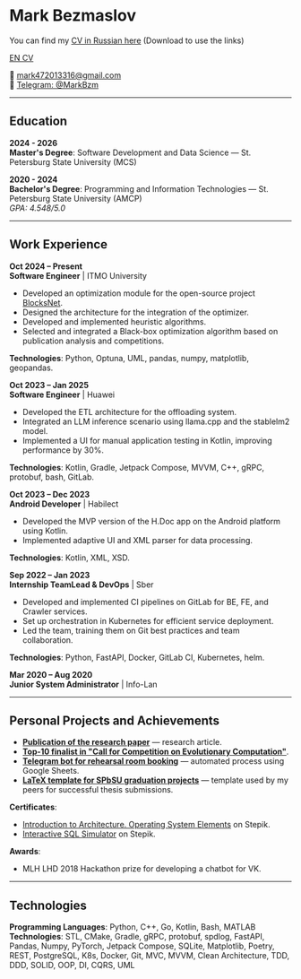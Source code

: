 # Mark Bezmaslov  
You can find my [CV in Russian here](https://github.com/mark47B/mark47B/blob/main/Bezmaslov_CV_RU.pdf) (Download to use the links)

[EN CV](https://github.com/mark47B/mark47B/blob/main/Bezmaslov_CV_EN.pdf)

📧 [mark472013316@gmail.com](mailto:mark472013316@gmail.com)  
💬 [Telegram: @MarkBzm](https://t.me/MarkBzm)  

---

## Education

**2024 - 2026**  
**Master's Degree**: Software Development and Data Science — St. Petersburg State University (MCS)

**2020 - 2024**  
**Bachelor's Degree**: Programming and Information Technologies — St. Petersburg State University (AMCP)  
*GPA: 4.548/5.0*

---

## Work Experience

**Oct 2024 – Present**  
**Software Engineer** | ITMO University  
- Developed an optimization module for the open-source project [BlocksNet](https://github.com/aimclub/blocksnet/pull/124).
- Designed the architecture for the integration of the optimizer.
- Developed and implemented heuristic algorithms.
- Selected and integrated a Black-box optimization algorithm based on publication analysis and competitions.

**Technologies**: Python, Optuna, UML, pandas, numpy, matplotlib, geopandas.

**Oct 2023 – Jan 2025**  
**Software Engineer** | Huawei  
- Developed the ETL architecture for the offloading system.
- Integrated an LLM inference scenario using llama.cpp and the stablelm2 model.
- Implemented a UI for manual application testing in Kotlin, improving performance by 30%.

**Technologies**: Kotlin, Gradle, Jetpack Compose, MVVM, C++, gRPC, protobuf, bash, GitLab.

**Oct 2023 – Dec 2023**  
**Android Developer** | Habilect  
- Developed the MVP version of the H.Doc app on the Android platform using Kotlin.
- Implemented adaptive UI and XML parser for data processing.

**Technologies**: Kotlin, XML, XSD.

**Sep 2022 – Jan 2023**  
**Internship TeamLead & DevOps** | Sber  
- Developed and implemented CI pipelines on GitLab for BE, FE, and Crawler services.
- Set up orchestration in Kubernetes for efficient service deployment.
- Led the team, training them on Git best practices and team collaboration.
  
**Technologies**: Python, FastAPI, Docker, GitLab CI, Kubernetes, helm.

**Mar 2020 – Aug 2020**  
**Junior System Administrator** | Info-Lan  

---

## Personal Projects and Achievements

- **[Publication of the research paper](https://www.mdpi.com/2079-3197/10/10/188)** — research article.
- **[Top-10 finalist in "Call for Competition on Evolutionary Computation"](http://www.gecad.isep.ipp.pt/ERM-competitions/2021-2/)**.
- **[Telegram bot for rehearsal room booking](https://github.com/mark47B/rehearsal-room-timetable_bot)** — automated process using Google Sheets.
- **[LaTeX template for SPbSU graduation projects](https://github.com/mark47B/LaTeX-template_graduation-project_SPBU-AMCP)** — template used by my peers for successful thesis submissions.

**Certificates**:
- [Introduction to Architecture. Operating System Elements](https://stepik.org/cert/810284) on Stepik.
- [Interactive SQL Simulator](https://stepik.org/cert/2174912) on Stepik.

**Awards**:
- MLH LHD 2018 Hackathon prize for developing a chatbot for VK.

---

## Technologies

**Programming Languages**: Python, C++, Go, Kotlin, Bash, MATLAB  
**Technologies**: STL, CMake, Gradle, gRPC, protobuf, spdlog, FastAPI, Pandas, Numpy, PyTorch, Jetpack Compose, SQLite, Matplotlib, Poetry, REST, PostgreSQL, K8s, Docker, Git, MVC, MVVM, Clean Architecture, TDD, DDD, SOLID, OOP, DI, CQRS, UML
